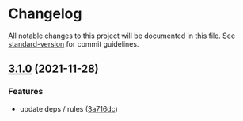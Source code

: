 # Changelog

All notable changes to this project will be documented in this file. See [standard-version](https://github.com/conventional-changelog/standard-version) for commit guidelines.

## [3.1.0](https://github.com/viclafouch/eslint-config-viclafouch/compare/v3.0.1...v3.1.0) (2021-11-28)


### Features

* update deps / rules ([3a716dc](https://github.com/viclafouch/eslint-config-viclafouch/commit/3a716dc25d64012ccfab4032210ff7ad6053bdd1))
